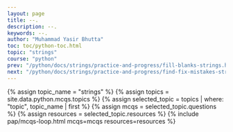 ```yaml
---
layout: page
title: --.
description: --.
keywords: --.
author: "Muhammad Yasir Bhutta"
toc: toc/python-toc.html
topic: "strings"
course: "python"
prev: "/python/docs/strings/practice-and-progress/fill-blanks-strings.html"
next: "/python/docs/strings/practice-and-progress/find-fix-mistakes-strings.html"
---
```


{% assign topic_name = "strings" %}
{% assign topics = site.data.python.mcqs.topics %}
{% assign selected_topic = topics | where: "topic", topic_name | first %}
{% assign mcqs = selected_topic.questions %}
{% assign resources = selected_topic.resources %}
{% include pap/mcqs-loop.html mcqs=mcqs resources=resources %}